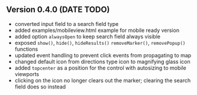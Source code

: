 ## Version 0.4.0 (DATE TODO)
* converted input field to a search field type
* added examples/mobileview.html example for mobile ready version
* added option `alwaysOpen` to keep search field always visible
* exposed `show()`, `hide()`, `hideResults()` `removeMarker()`, `removePopup()` functions
* updated event handling to prevent click events from propagating to map
* changed default icon from directions type icon to magnifying glass icon
* added `topcenter` as a position for the control with autosizing to mobile viewports
* clicking on the icon no longer clears out the marker; clearing the search field does so instead